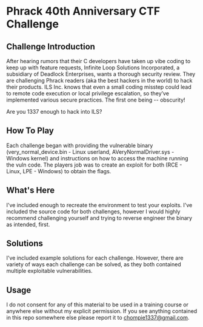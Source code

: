 # Phrack 40th Anniversary CTF Challenge

## Challenge Introduction 

After hearing rumors that their C developers have taken up vibe coding to keep up with feature
requests, Infinite Loop Solutions Incorporated, a subsidiary of Deadlock Enterprises, wants a
thorough security review. They are challenging Phrack readers (aka the best hackers in the world) to
hack their products. ILS Inc. knows that even a small coding misstep could lead to remote code
execution or local privilege escalation, so they’ve implemented various secure practices. The first
one being -- obscurity!

Are you 1337 enough to hack into ILS?

## How To Play

Each challenge began with providing the vulnerable binary (very_normal_device.bin - Linux userland, AVeryNormalDriver.sys - Windows kernel) and instructions on how to access the machine running the vuln code. The players job was to create an exploit for both (RCE - Linux, LPE - Windows) to obtain the flags. 

## What's Here
I've included enough to recreate the environment to test your exploits. I've included the source code for both challenges, however I would highly recommend challenging yourself and trying to reverse engineer the binary as intended, first.  

## Solutions
I've included example solutions for each challenge. However, there are variety of ways each challenge can be solved, as they both contained multiple exploitable vulnerabilities. 

## Usage

I do not consent for any of this material to be used in a training course or anywhere else without my explicit permission. If you see anything contained in this repo somewhere else please report it to chompie1337@gmail.com. 

